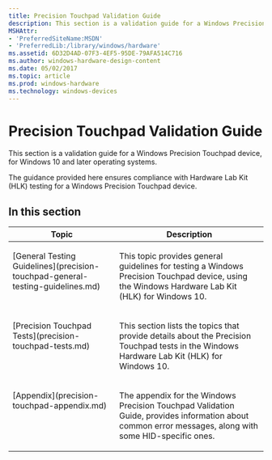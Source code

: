 ```yaml
---
title: Precision Touchpad Validation Guide
description: This section is a validation guide for a Windows Precision Touchpad device, for Windows 10 and later operating systems.
MSHAttr:
- 'PreferredSiteName:MSDN'
- 'PreferredLib:/library/windows/hardware'
ms.assetid: 6D32D4AD-07F3-4EF5-95DE-79AFA514C716
ms.author: windows-hardware-design-content
ms.date: 05/02/2017
ms.topic: article
ms.prod: windows-hardware
ms.technology: windows-devices
---
```


# Precision Touchpad Validation Guide


This section is a validation guide for a Windows Precision Touchpad device, for Windows 10 and later operating systems.

The guidance provided here ensures compliance with Hardware Lab Kit (HLK) testing for a Windows Precision Touchpad device.

## In this section


<table>
<thead valign="bottom">
<tr class="header">
<th>Topic</th>
<th>Description</th>
</tr>
</thead>
<tbody valign="top">
<tr class="odd">
<td><p>[General Testing Guidelines](precision-touchpad-general-testing-guidelines.md)</p></td>
<td><p>This topic provides general guidelines for testing a Windows Precision Touchpad device, using the Windows Hardware Lab Kit (HLK) for Windows 10.</p></td>
</tr>
<tr class="even">
<td><p>[Precision Touchpad Tests](precision-touchpad-tests.md)</p></td>
<td><p>This section lists the topics that provide details about the Precision Touchpad tests in the Windows Hardware Lab Kit (HLK) for Windows 10.</p></td>
</tr>
<tr class="odd">
<td><p>[Appendix](precision-touchpad-appendix.md)</p></td>
<td><p>The appendix for the Windows Precision Touchpad Validation Guide, provides information about common error messages, along with some HID-specific ones.</p></td>
</tr>
</tbody>
</table>
